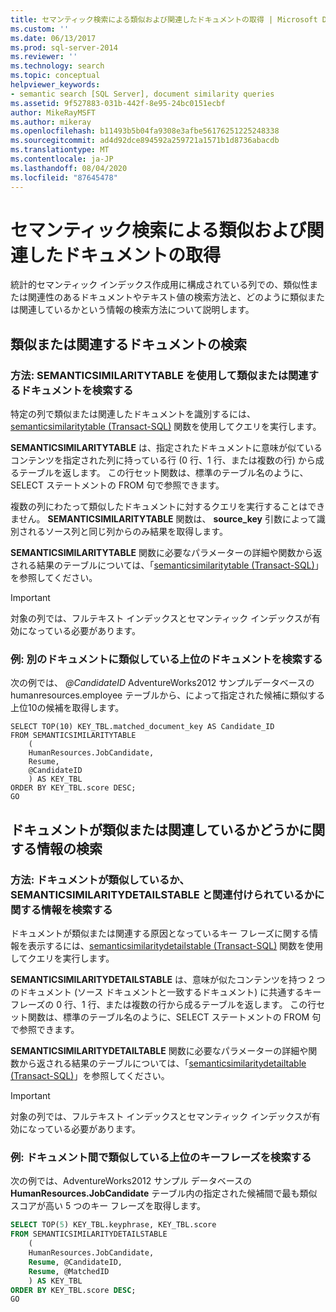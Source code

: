 ```yaml
---
title: セマンティック検索による類似および関連したドキュメントの取得 | Microsoft Docs
ms.custom: ''
ms.date: 06/13/2017
ms.prod: sql-server-2014
ms.reviewer: ''
ms.technology: search
ms.topic: conceptual
helpviewer_keywords:
- semantic search [SQL Server], document similarity queries
ms.assetid: 9f527883-031b-442f-8e95-24bc0151ecbf
author: MikeRayMSFT
ms.author: mikeray
ms.openlocfilehash: b11493b5b04fa9308e3afbe56176251225248338
ms.sourcegitcommit: ad4d92dce894592a259721a1571b1d8736abacdb
ms.translationtype: MT
ms.contentlocale: ja-JP
ms.lasthandoff: 08/04/2020
ms.locfileid: "87645478"
---
```

# <a name="find-similar-and-related-documents-with-semantic-search"></a>セマンティック検索による類似および関連したドキュメントの取得
  統計的セマンティック インデックス作成用に構成されている列での、類似性または関連性のあるドキュメントやテキスト値の検索方法と、どのように類似または関連しているかという情報の検索方法について説明します。  
  
##  <a name="finding-similar-or-related-documents"></a><a name="BasicsQuerySimilar"></a>類似または関連するドキュメントの検索  
  
###  <a name="how-to-find-similar-or-related-documents-with-semanticsimilaritytable"></a><a name="HowToQuerySimilar"></a>方法: SEMANTICSIMILARITYTABLE を使用して類似または関連するドキュメントを検索する  
 特定の列で類似または関連したドキュメントを識別するには、[semanticsimilaritytable &#40;Transact-SQL&#41;](/sql/relational-databases/system-functions/semanticsimilaritytable-transact-sql) 関数を使用してクエリを実行します。  
  
 **SEMANTICSIMILARITYTABLE** は、指定されたドキュメントに意味が似ているコンテンツを指定された列に持っている行 (0 行、1 行、または複数の行) から成るテーブルを返します。 この行セット関数は、標準のテーブル名のように、SELECT ステートメントの FROM 句で参照できます。  
  
 複数の列にわたって類似したドキュメントに対するクエリを実行することはできません。 **SEMANTICSIMILARITYTABLE** 関数は、 **source_key** 引数によって識別されるソース列と同じ列からのみ結果を取得します。  
  
 **SEMANTICSIMILARITYTABLE** 関数に必要なパラメーターの詳細や関数から返される結果のテーブルについては、「[semanticsimilaritytable &#40;Transact-SQL&#41;](/sql/relational-databases/system-functions/semanticsimilaritytable-transact-sql)」を参照してください。  
  
> [!IMPORTANT]  
>  対象の列では、フルテキスト インデックスとセマンティック インデックスが有効になっている必要があります。  
  
###  <a name="example-find-the-top-documents-that-are-similar-to-another-document"></a><a name="HowToIdentifySimilar"></a>例: 別のドキュメントに類似している上位のドキュメントを検索する  
 次の例では、 *@CandidateID* AdventureWorks2012 サンプルデータベースの humanresources.employee テーブルから、によって指定された候補に類似する上位10の候補を取得します。  
  
```scr  
SELECT TOP(10) KEY_TBL.matched_document_key AS Candidate_ID  
FROM SEMANTICSIMILARITYTABLE  
    (  
    HumanResources.JobCandidate,  
    Resume,  
    @CandidateID  
    ) AS KEY_TBL  
ORDER BY KEY_TBL.score DESC;  
GO  
```  
  
##  <a name="finding-information-about-how-documents-are-similar-or-related"></a><a name="BasicsQuerySimilarity"></a>ドキュメントが類似または関連しているかどうかに関する情報の検索  
  
###  <a name="how-to-find-information-about-how-documents-are-similar-or-related-with-semanticsimilaritydetailstable"></a><a name="HowToQuerySimilarity"></a>方法: ドキュメントが類似しているか、SEMANTICSIMILARITYDETAILSTABLE と関連付けられているかに関する情報を検索する  
 ドキュメントが類似または関連する原因となっているキー フレーズに関する情報を表示するには、[semanticsimilaritydetailstable &#40;Transact-SQL&#41;](/sql/relational-databases/system-functions/semanticsimilaritydetailstable-transact-sql) 関数を使用してクエリを実行します。  
  
 **SEMANTICSIMILARITYDETAILSTABLE** は、意味が似たコンテンツを持つ 2 つのドキュメント (ソース ドキュメントと一致するドキュメント) に共通するキー フレーズの 0 行、1 行、または複数の行から成るテーブルを返します。 この行セット関数は、標準のテーブル名のように、SELECT ステートメントの FROM 句で参照できます。  
  
 **SEMANTICSIMILARITYDETAILTABLE** 関数に必要なパラメーターの詳細や関数から返される結果のテーブルについては、「[semanticsimilaritydetailtable &#40;Transact-SQL&#41;](/sql/relational-databases/system-functions/semanticsimilaritydetailstable-transact-sql)」を参照してください。  
  
> [!IMPORTANT]  
>  対象の列では、フルテキスト インデックスとセマンティック インデックスが有効になっている必要があります。  
  
###  <a name="example-find-the-top-key-phrases-that-are-similar-between-documents"></a><a name="HowToSimilarPhrases"></a>例: ドキュメント間で類似している上位のキーフレーズを検索する  
 次の例では、AdventureWorks2012 サンプル データベースの **HumanResources.JobCandidate** テーブル内の指定された候補間で最も類似スコアが高い 5 つのキー フレーズを取得します。  
  
```sql  
SELECT TOP(5) KEY_TBL.keyphrase, KEY_TBL.score  
FROM SEMANTICSIMILARITYDETAILSTABLE  
    (  
    HumanResources.JobCandidate,  
    Resume, @CandidateID,  
    Resume, @MatchedID  
    ) AS KEY_TBL  
ORDER BY KEY_TBL.score DESC;  
GO  
```  
  
  
